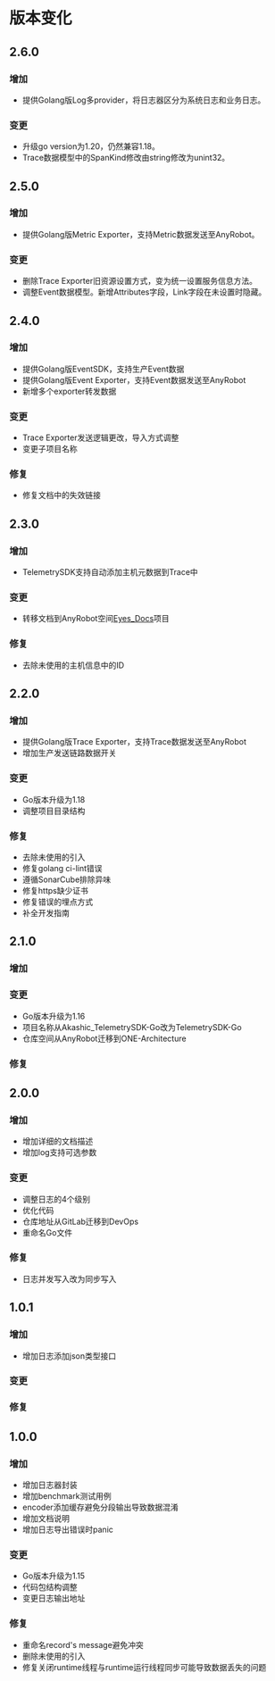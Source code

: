 # 版本变化

## 2.6.0

### 增加

- 提供Golang版Log多provider，将日志器区分为系统日志和业务日志。

### 变更

- 升级go version为1.20，仍然兼容1.18。
- Trace数据模型中的SpanKind修改由string修改为unint32。

## 2.5.0

### 增加

- 提供Golang版Metric Exporter，支持Metric数据发送至AnyRobot。

### 变更

- 删除Trace Exporter旧资源设置方式，变为统一设置服务信息方法。
- 调整Event数据模型。新增Attributes字段，Link字段在未设置时隐藏。

## 2.4.0

### 增加

- 提供Golang版EventSDK，支持生产Event数据
- 提供Golang版Event Exporter，支持Event数据发送至AnyRobot
- 新增多个exporter转发数据

### 变更

- Trace Exporter发送逻辑更改，导入方式调整
- 变更子项目名称

### 修复

- 修复文档中的失效链接

## 2.3.0

### 增加

- TelemetrySDK支持自动添加主机元数据到Trace中

### 变更

- 转移文档到AnyRobot空间[Eyes_Docs](https://devops.aishu.cn/AISHUDevOps/AnyRobot/_git/Eyes_Docs?path=%2F%E5%8F%AF%E8%A7%82%E6%B5%8B%E6%80%A7%E5%BC%80%E5%8F%91%E8%80%85%E6%8C%87%E5%8D%97%2FTelemetrySDK%E5%BC%80%E5%8F%91%E8%80%85%E6%8C%87%E5%8D%97&version=GBdevelop)项目

### 修复

- 去除未使用的主机信息中的ID

## 2.2.0

### 增加

- 提供Golang版Trace Exporter，支持Trace数据发送至AnyRobot
- 增加生产发送链路数据开关

### 变更

- Go版本升级为1.18
- 调整项目目录结构

### 修复

- 去除未使用的引入
- 修复golang ci-lint错误
- 遵循SonarCube排除异味
- 修复https缺少证书
- 修复错误的埋点方式
- 补全开发指南

## 2.1.0

### 增加

### 变更

- Go版本升级为1.16
- 项目名称从Akashic_TelemetrySDK-Go改为TelemetrySDK-Go
- 仓库空间从AnyRobot迁移到ONE-Architecture

### 修复

## 2.0.0

### 增加

- 增加详细的文档描述
- 增加log支持可选参数

### 变更

- 调整日志的4个级别
- 优化代码
- 仓库地址从GitLab迁移到DevOps
- 重命名Go文件

### 修复

- 日志并发写入改为同步写入

## 1.0.1

### 增加

- 增加日志添加json类型接口

### 变更

### 修复

## 1.0.0

### 增加

- 增加日志器封装
- 增加benchmark测试用例
- encoder添加缓存避免分段输出导致数据混淆
- 增加文档说明
- 增加日志导出错误时panic

### 变更

- Go版本升级为1.15
- 代码包结构调整
- 变更日志输出地址

### 修复

- 重命名record's message避免冲突
- 删除未使用的引入
- 修复关闭runtime线程与runtime运行线程同步可能导致数据丢失的问题